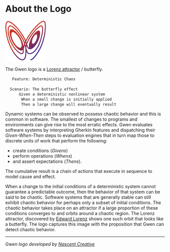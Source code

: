 About the Logo
==============

![Gwen Logo](img/gwen-attractor.png)

The Gwen logo is a
[Lorenz attractor](http://en.m.wikipedia.org/wiki/Lorenz_attractor) / 
butterfly. 
    
```
   Feature: Deterministic Chaos
    
  Scenario: The butterfly effect
      Given a deterministic nonlinear system
       When a small change is initially applied
       Then a large change will eventually result
```
 
Dynamic systems can be observed to possess chaotic behavior and this is common 
in software. The smallest of changes to programs and environments can give 
rise to the most erratic effects. Gwen evaluates software systems by 
interpreting Gherkin features and dispatching their _Given-When-Then_ steps to 
evaluation engines that in turn map those to discrete units of work that perform 
the following:

- create conditions (_Givens_)
- perform operations (_Whens_)
- and assert expectations (_Thens_). 

The cumulative result is a chain of actions that execute in sequence 
to model cause and effect. 

When a change to the initial conditions of a deterministic system cannot 
guarantee a predictable outcome, then the behavior of that system can be said 
to be chaotic. Software systems that are generally stable can still exhibit 
chaotic behavior for perhaps only a subset of initial conditions. The chaotic 
behavior takes place on an attractor if a large proportion of these conditions 
converges to and orbits around a chaotic region. The Lorenz attractor, 
discovered by [Edward Lorenz](http:s//en.wikipedia.org/wiki/Edward_Lorenz) 
shows one such orbit that looks like a butterfly. The logo captures this image 
with the proposition that Gwen can detect chaotic behavior.

***

<em>Gwen logo developed by [Nascent Creative](http://www.nascentcreative.com.au)</em>
